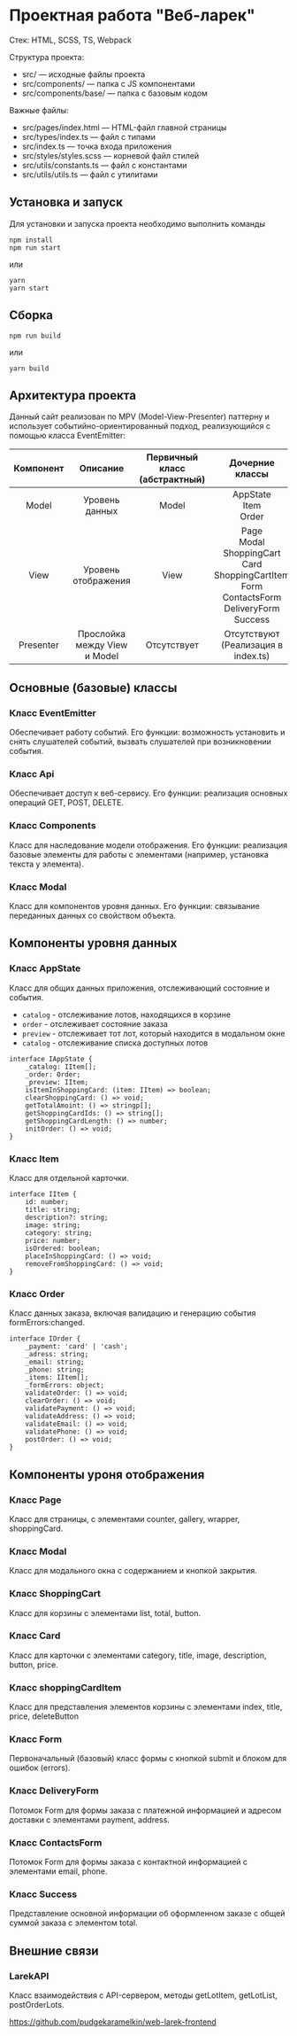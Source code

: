# Проектная работа "Веб-ларек"

Стек: HTML, SCSS, TS, Webpack

Структура проекта:
- src/ — исходные файлы проекта
- src/components/ — папка с JS компонентами
- src/components/base/ — папка с базовым кодом

Важные файлы:
- src/pages/index.html — HTML-файл главной страницы
- src/types/index.ts — файл с типами
- src/index.ts — точка входа приложения
- src/styles/styles.scss — корневой файл стилей
- src/utils/constants.ts — файл с константами
- src/utils/utils.ts — файл с утилитами

## Установка и запуск
Для установки и запуска проекта необходимо выполнить команды

```
npm install
npm run start
```

или

```
yarn
yarn start
```
## Сборка

```
npm run build
```

или

```
yarn build
```
## Архитектура проекта 
Данный сайт реализован по MPV (Model-View-Presenter) паттерну и использует событийно-ориентированный подход, реализующийся с помощью класса EventEmitter:

| **Компонент** | **Описание**                  | **Первичный класс (абстрактный)** | **Дочерние классы** |
|:------------: |:----------------------------: | :-------------------------------:	|	:-----------------: |
| Model         | Уровень данных                | Model       		                  | AppState <br> Item <br> Order   |
| View          | Уровень отображения           | View        		                  | Page <br> Modal <br> ShoppingCart <br> Card <br> ShoppingCartItem <br> Form <br> ContactsForm <br> DeliveryForm <br> Success |                   
| Presenter     | Прослойка между View и Model  | Отсутствует        		            | Отсутствуют (Реализация в index.ts) |

## Основные (базовые) классы 

### Класс EventEmitter
Обеспечивает работу событий. Его функции: возможность установить и снять слушателей событий, вызвать слушателей при возникновении события.

### Класс Api
Обеспечивает доступ к веб-сервису. Его функции: реализация основных операций GET, POST, DELETE.

### Класс Components 
Класс для наследование модели отображения. Его функции: реализация базовые элементы для работы с элементами (например, установка текста у элемента).

### Класс Modal
Класс для компонентов уровня данных. Его функции: связывание переданных данных со свойством объекта.

## Компоненты уровня данных

### Класс AppState 
Класс для общих данных приложения, отслеживающий состояние и события.
* `catalog` - отслеживание лотов, находящихся в корзине
* `order` - отслеживает состояние заказа
* `preview` - отслеживает тот лот, который находится в модальном окне
* `catalog` - отслеживание списка доступных лотов
```
interface IAppState {
	_catalog: IItem[];
	_order: Order;
	_preview: IItem;
	isItemInShoppingCard: (item: IItem) => boolean;
	clearShoppingCard: () => void;
	getTotalAmoint: () => stringp[];
	getShoppingCardIds: () => string[];
	getShoppingCardLength: () => number;
	initOrder: () => void;
}
```

### Класс Item
Класс для отдельной карточки.
```
interface IItem {
	id: number;
	title: string;
	description?: string;
	image: string;
	category: string;
	price: number;
	isOrdered: boolean;
	placeInShoppingCard: () => void;
	removeFromShoppingCard: () => void;
}
```

### Класс Order
Класс данных заказа, включая валидацию и генерацию события formErrors:changed.
```
interface IOrder {
	_payment: 'card' | 'cash';
	_adress: string;
	_email: string;
	_phone: string;
	_items: IItem[];
	_formErrors: object;
	validateOrder: () => void;
	clearOrder: () => void;
	validatePayment: () => void;
	validateAddress: () => void;
	validateEmail: () => void;
	validatePhone: () => void;
	postOrder: () => void;
}
```

## Компоненты уроня отображения

### Класс Page 
Класс для страницы, с элементами counter, gallery, wrapper, shoppingCard.

### Класс Modal 
Класс для модального окна с содержанием и кнопкой закрытия.

### Класс ShoppingCart 
Класс для корзины с элементами list, total, button.

### Класс Card 
Класс для карточки с элементами category, title, image, description, button, price.

### Класс shoppingCardItem
Класс для представления элементов корзины с элементами index, title, price, deleteButton

### Класс Form 
Первоначальный (базовый) класс формы с кнопкой submit и блоком для ошибок (errors).

### Класс DeliveryForm 
Потомок Form для формы заказа с платежной информацией и адресом доставки с элементами payment, address.

### Класс ContactsForm 
Потомок Form для формы заказа с контактной информацией с элементами email, phone.

### Класс Success 
Представление основной информации об оформленном заказе с общей суммой заказа с элементом total.

## Внешние связи

### LarekAPI
Класс взаимодействия с API-сервером, методы getLotItem, getLotList, postOrderLots.

https://github.com/pudgekaramelkin/web-larek-frontend